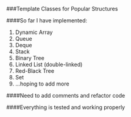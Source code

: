 ###Template Classes for Popular Structures

####So far I have implemented:

1. Dynamic Array
2. Queue
3. Deque
4. Stack
5. Binary Tree
6. Linked List (double-linked)
7. Red-Black Tree
8. Set
9. ...hoping to add more

####Need to add comments and refactor code

####Everything is tested and working properly